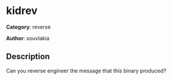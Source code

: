 # kidrev


**Category**: reverse

**Author**: souvlakia

## Description

Can you reverse engineer the message that this binary produced?


